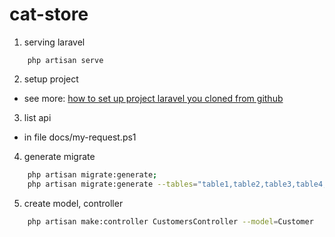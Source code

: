 # cat-store

1. serving laravel
```shell
    php artisan serve
```

2. setup project 

- see more: [how to set up project laravel you cloned from github](https://anh0701.github.io/blogs/post/setup-laravel)

3. list api
- in file docs/my-request.ps1

4. generate migrate

```sh
    php artisan migrate:generate;
    php artisan migrate:generate --tables="table1,table2,table3,table4,table5";
```

5. create model, controller
```sh
    php artisan make:controller CustomersController --model=Customer
```